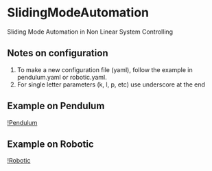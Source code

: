 # SlidingModeAutomation
Sliding Mode Automation in Non Linear System Controlling

## Notes on configuration

1. To make a new configuration file (yaml), follow the example in pendulum.yaml or robotic.yaml.
2. For single letter parameters (k, l, p, etc) use underscore at the end

## Example on Pendulum

[!Pendulum](video/pendulum.mp4)

## Example on Robotic

[!Robotic](video/robotic.mp4)